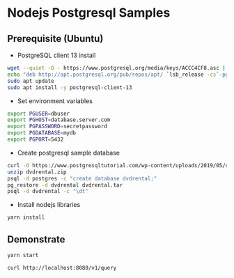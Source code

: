 # Nodejs Postgresql Samples

## Prerequisite (Ubuntu)

- PostgreSQL client 13 install

```bash
wget --quiet -O - https://www.postgresql.org/media/keys/ACCC4CF8.asc | sudo apt-key add -
echo "deb http://apt.postgresql.org/pub/repos/apt/ `lsb_release -cs`-pgdg main" |sudo tee  /etc/apt/sources.list.d/pgdg.list
sudo apt update
sudo apt install -y postgresql-client-13
```

- Set environment variables

```bash
export PGUSER=dbuser
export PGHOST=database.server.com
export PGPASSWORD=secretpassword
export PGDATABASE=mydb
export PGPORT=5432
```

- Create postgresql sample database

```bash
curl -O https://www.postgresqltutorial.com/wp-content/uploads/2019/05/dvdrental.zip
unzip dvdrental.zip
psql -d postgres -c "create database dvdrental;"
pg_restore -d dvdrental dvdrental.tar
psql -d dvdrental -c "\dt"
```

- Install nodejs libraries

```bash
yarn install
```

## Demonstrate

```bash
yarn start

curl http://localhost:8080/v1/query
```
